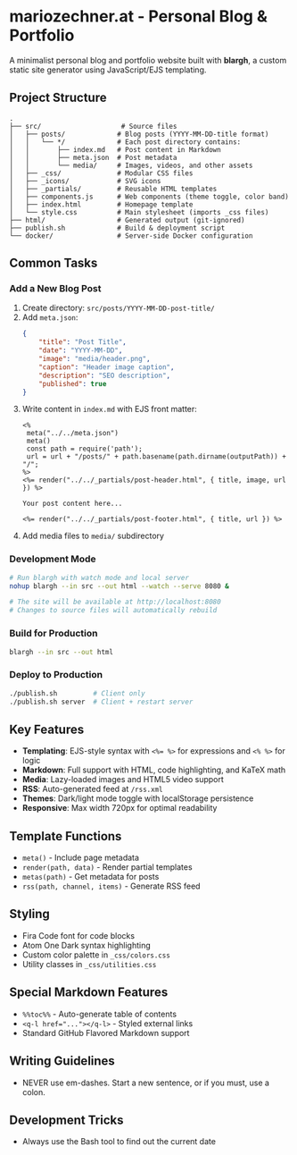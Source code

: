 # mariozechner.at - Personal Blog & Portfolio

A minimalist personal blog and portfolio website built with **blargh**, a custom static site generator using JavaScript/EJS templating.

## Project Structure

```
.
├── src/                    # Source files
│   ├── posts/             # Blog posts (YYYY-MM-DD-title format)
│   │   └── */             # Each post directory contains:
│   │       ├── index.md   # Post content in Markdown
│   │       ├── meta.json  # Post metadata
│   │       └── media/     # Images, videos, and other assets
│   ├── _css/              # Modular CSS files
│   ├── _icons/            # SVG icons
│   ├── _partials/         # Reusable HTML templates
│   ├── components.js      # Web components (theme toggle, color band)
│   ├── index.html         # Homepage template
│   └── style.css          # Main stylesheet (imports _css files)
├── html/                  # Generated output (git-ignored)
├── publish.sh             # Build & deployment script
└── docker/                # Server-side Docker configuration
```

## Common Tasks

### Add a New Blog Post
1. Create directory: `src/posts/YYYY-MM-DD-post-title/`
2. Add `meta.json`:
   ```json
   {
       "title": "Post Title",
       "date": "YYYY-MM-DD",
       "image": "media/header.png",
       "caption": "Header image caption",
       "description": "SEO description",
       "published": true
   }
   ```
3. Write content in `index.md` with EJS front matter:
   ```ejs
   <%
   	meta("../../meta.json")
   	meta()
   	const path = require('path');
   	url = url + "/posts/" + path.basename(path.dirname(outputPath)) + "/";
   %>
   <%= render("../../_partials/post-header.html", { title, image, url }) %>
   
   Your post content here...
   
   <%= render("../../_partials/post-footer.html", { title, url }) %>
   ```
4. Add media files to `media/` subdirectory

### Development Mode
```bash
# Run blargh with watch mode and local server
nohup blargh --in src --out html --watch --serve 8080 &

# The site will be available at http://localhost:8080
# Changes to source files will automatically rebuild
```

### Build for Production
```bash
blargh --in src --out html
```

### Deploy to Production
```bash
./publish.sh         # Client only
./publish.sh server  # Client + restart server
```

## Key Features

- **Templating**: EJS-style syntax with `<%= %>` for expressions and `<% %>` for logic
- **Markdown**: Full support with HTML, code highlighting, and KaTeX math
- **Media**: Lazy-loaded images and HTML5 video support
- **RSS**: Auto-generated feed at `/rss.xml`
- **Themes**: Dark/light mode toggle with localStorage persistence
- **Responsive**: Max width 720px for optimal readability

## Template Functions

- `meta()` - Include page metadata
- `render(path, data)` - Render partial templates
- `metas(path)` - Get metadata for posts
- `rss(path, channel, items)` - Generate RSS feed

## Styling

- Fira Code font for code blocks
- Atom One Dark syntax highlighting
- Custom color palette in `_css/colors.css`
- Utility classes in `_css/utilities.css`

## Special Markdown Features

- `%%toc%%` - Auto-generate table of contents
- `<q-l href="..."></q-l>` - Styled external links
- Standard GitHub Flavored Markdown support

## Writing Guidelines

- NEVER use em-dashes. Start a new sentence, or if you must, use a colon.

## Development Tricks

- Always use the Bash tool to find out the current date